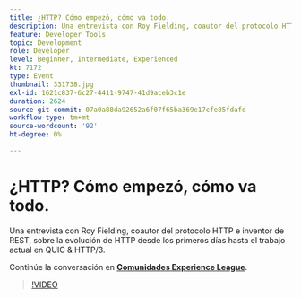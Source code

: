 ```yaml
---
title: ¿HTTP? Cómo empezó, cómo va todo.
description: Una entrevista con Roy Fielding, coautor del protocolo HTTP e inventor de REST, sobre la evolución de HTTP desde los primeros días hasta el trabajo actual en QUIC & HTTP/3. Esta sesión se entregó como parte del evento de contenido de Adobe Developers Live.
feature: Developer Tools
topic: Development
role: Developer
level: Beginner, Intermediate, Experienced
kt: 7172
type: Event
thumbnail: 331738.jpg
exl-id: 1621c837-6c27-4411-9747-41d9aceb3c1e
duration: 2624
source-git-commit: 07a0a88da92652a6f07f65ba369e17cfe85fdafd
workflow-type: tm+mt
source-wordcount: '92'
ht-degree: 0%

---
```


# ¿HTTP? Cómo empezó, cómo va todo.

Una entrevista con Roy Fielding, coautor del protocolo HTTP e inventor de REST, sobre la evolución de HTTP desde los primeros días hasta el trabajo actual en QUIC &amp; HTTP/3.

Continúe la conversación en **[Comunidades Experience League](https://adobe.ly/36Yd3v6)**.

>[!VIDEO](https://video.tv.adobe.com/v/331738/?quality=12&learn=on&hidetitle=true)
